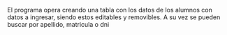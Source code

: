 El programa opera creando una tabla con los datos de los alumnos con datos a ingresar, siendo estos editables y removibles. A su vez se pueden buscar por apellido, matricula o dni

